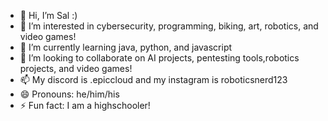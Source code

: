 - 👋 Hi, I’m Sal :)
- 👀 I’m interested in cybersecurity, programming, biking, art, robotics, and video games!
- 🌱 I’m currently learning java, python, and javascript 
- 💞️ I’m looking to collaborate on AI projects, pentesting tools,robotics projects, and video games!
- 📫 My discord is .epiccloud and my instagram is roboticsnerd123
- 😄 Pronouns: he/him/his
- ⚡ Fun fact: I am a highschooler!

<!---
WhopperJRextreme11/WhopperJRextreme11 is a ✨ special ✨ repository because its `README.md` (this file) appears on your GitHub profile.
You can click the Preview link to take a look at your changes.
--->
